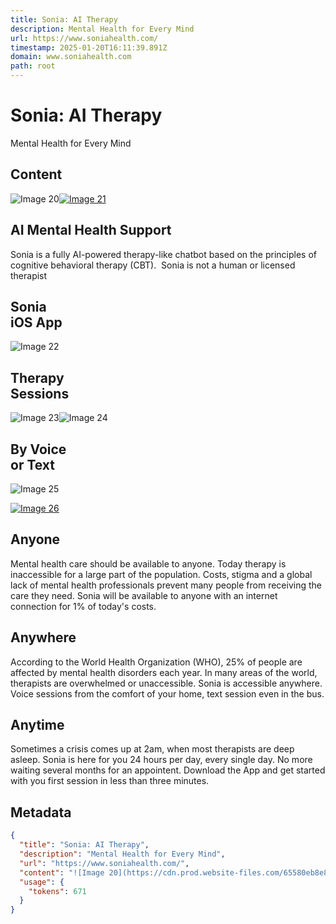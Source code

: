 ```yaml
---
title: Sonia: AI Therapy
description: Mental Health for Every Mind
url: https://www.soniahealth.com/
timestamp: 2025-01-20T16:11:39.891Z
domain: www.soniahealth.com
path: root
---
```


# Sonia: AI Therapy


Mental Health for Every Mind


## Content

![Image 20](https://cdn.prod.website-files.com/65580eb8e87206e3fff1a41a/655a20d2b72e73ef1e3ccd2f_static-qr-code-69421c0d196cf5bdba880b39b4066e76.png)[![Image 21](https://cdn.prod.website-files.com/65580eb8e87206e3fff1a41a/6559523a0ef35b5c9272d343_Download_on_the_App_Store_Badge_US-UK_RGB_wht_092917.svg)](http://download.soniahealth.com/app?ref=website)

AI Mental Health Support
------------------------

Sonia is a fully AI-powered therapy-like chatbot based on the principles of cognitive behavioral therapy (CBT).  Sonia is not a human or licensed therapist

Sonia  
iOS App
---------------

![Image 22](https://cdn.prod.website-files.com/65580eb8e87206e3fff1a41a/65b49de6acecf90e745fdfb1_3.png)

Therapy  
Sessions
------------------

![Image 23](https://cdn.prod.website-files.com/65580eb8e87206e3fff1a41a/65b49fb8df02320a962bb95d_4.png)![Image 24](https://cdn.prod.website-files.com/65580eb8e87206e3fff1a41a/65b49f145525915bb0dcfaf1_Add%20a%20headin5g.png)

By Voice  
or Text
------------------

![Image 25](https://cdn.prod.website-files.com/65580eb8e87206e3fff1a41a/65b49de67db264a75df62c91_5.png)

[![Image 26](https://cdn.prod.website-files.com/65580eb8e87206e3fff1a41a/6559523a0ef35b5c9272d343_Download_on_the_App_Store_Badge_US-UK_RGB_wht_092917.svg)](https://apps.apple.com/us/app/sonia-ai-therapy/id6472111765)

Anyone
------

Mental health care should be available to anyone. Today therapy is inaccessible for a large part of the population. Costs, stigma and a global lack of mental health professionals prevent many people from receiving the care they need. Sonia will be available to anyone with an internet connection for 1% of today's costs.

Anywhere
--------

According to the World Health Organization (WHO), 25% of people are affected by mental health disorders each year. In many areas of the world, therapists are overwhelmed or unaccessible. Sonia is accessible anywhere. Voice sessions from the comfort of your home, text session even in the bus.

Anytime
-------

Sometimes a crisis comes up at 2am, when most therapists are deep asleep. Sonia is here for you 24 hours per day, every single day. No more waiting several months for an appointent. Download the App and get started with you first session in less than three minutes.

## Metadata

```json
{
  "title": "Sonia: AI Therapy",
  "description": "Mental Health for Every Mind",
  "url": "https://www.soniahealth.com/",
  "content": "![Image 20](https://cdn.prod.website-files.com/65580eb8e87206e3fff1a41a/655a20d2b72e73ef1e3ccd2f_static-qr-code-69421c0d196cf5bdba880b39b4066e76.png)[![Image 21](https://cdn.prod.website-files.com/65580eb8e87206e3fff1a41a/6559523a0ef35b5c9272d343_Download_on_the_App_Store_Badge_US-UK_RGB_wht_092917.svg)](http://download.soniahealth.com/app?ref=website)\n\nAI Mental Health Support\n------------------------\n\nSonia is a fully AI-powered therapy-like chatbot based on the principles of cognitive behavioral therapy (CBT).  Sonia is not a human or licensed therapist\n\nSonia  \niOS App\n---------------\n\n![Image 22](https://cdn.prod.website-files.com/65580eb8e87206e3fff1a41a/65b49de6acecf90e745fdfb1_3.png)\n\nTherapy  \nSessions\n------------------\n\n![Image 23](https://cdn.prod.website-files.com/65580eb8e87206e3fff1a41a/65b49fb8df02320a962bb95d_4.png)![Image 24](https://cdn.prod.website-files.com/65580eb8e87206e3fff1a41a/65b49f145525915bb0dcfaf1_Add%20a%20headin5g.png)\n\nBy Voice  \nor Text\n------------------\n\n![Image 25](https://cdn.prod.website-files.com/65580eb8e87206e3fff1a41a/65b49de67db264a75df62c91_5.png)\n\n[![Image 26](https://cdn.prod.website-files.com/65580eb8e87206e3fff1a41a/6559523a0ef35b5c9272d343_Download_on_the_App_Store_Badge_US-UK_RGB_wht_092917.svg)](https://apps.apple.com/us/app/sonia-ai-therapy/id6472111765)\n\nAnyone\n------\n\nMental health care should be available to anyone. Today therapy is inaccessible for a large part of the population. Costs, stigma and a global lack of mental health professionals prevent many people from receiving the care they need. Sonia will be available to anyone with an internet connection for 1% of today's costs.\n\nAnywhere\n--------\n\nAccording to the World Health Organization (WHO), 25% of people are affected by mental health disorders each year. In many areas of the world, therapists are overwhelmed or unaccessible. Sonia is accessible anywhere. Voice sessions from the comfort of your home, text session even in the bus.\n\nAnytime\n-------\n\nSometimes a crisis comes up at 2am, when most therapists are deep asleep. Sonia is here for you 24 hours per day, every single day. No more waiting several months for an appointent. Download the App and get started with you first session in less than three minutes.",
  "usage": {
    "tokens": 671
  }
}
```
